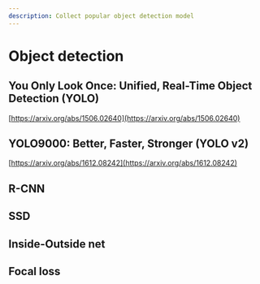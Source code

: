 ```yaml
---
description: Collect popular object detection model
---
```


# Object detection

## You Only Look Once: Unified, Real-Time Object Detection \(YOLO\)

[https://arxiv.org/abs/1506.02640](https://arxiv.org/abs/1506.02640)

## YOLO9000: Better, Faster, Stronger \(YOLO v2\)

[https://arxiv.org/abs/1612.08242](https://arxiv.org/abs/1612.08242)

## R-CNN

## SSD

## Inside-Outside net

## Focal loss

